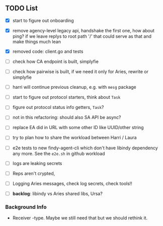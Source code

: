 ## TODO List

- [x] start to figure out onboarding
- [x] remove agency-level legacy api, handshake the first one, how about ping?
      if we leave replys to root path '/' that could serve as that and make things
      much lean
- [x] removed code: client.go and tests
- [ ] check how CA endpoint is built, simplyfie
- [ ] check how pairwise is built, if we need it only for Aries, rewrite or
      simplyfie 


- [ ] harri will continue previous cleanup, e.g. with `mesg` package

- [ ] start to figure out protocol starters, think about `Task`

- [ ] figure out protocol status info getters, `Task`?

- [ ] not in this refactoring: should also SA API be async?
- [ ] replace EA did in URL with some other ID like UUID/other string 
- [ ] try to plan how to share the workload between Harri / Laura
- [ ] e2e tests to new findy-agent-cli which don't have libindy dependency any
      more. See the `e2e.sh` in github workload
- [ ] logs are leaking secrets
- [ ] Reps aren't crypted, 
- [ ] Logging Aries messages, check log secrets, check tools!!

- [ ] **backlog**: libindy vs Aries shared libs, Ursa?


### Background Info

- Receiver -type. Maybe we still need that but we should rethink it.
